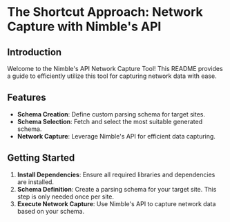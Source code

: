# The Shortcut Approach: Network Capture with Nimble's API


## Introduction
Welcome to the Nimble's API Network Capture Tool! This README provides a guide to efficiently utilize this tool for capturing network data with ease.

## Features
- **Schema Creation**: Define custom parsing schema for target sites.
- **Schema Selection**: Fetch and select the most suitable generated schema.
- **Network Capture**: Leverage Nimble's API for efficient data capturing.

## Getting Started
1. **Install Dependencies**: Ensure all required libraries and dependencies are installed.
2. **Schema Definition**: Create a parsing schema for your target site. This step is only needed once per site.
3. **Execute Network Capture**: Use Nimble's API to capture network data based on your schema.
